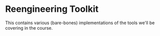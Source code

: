 # Reengineering Toolkit

This contains various (bare-bones) implementations of the tools we'll be covering in the course.